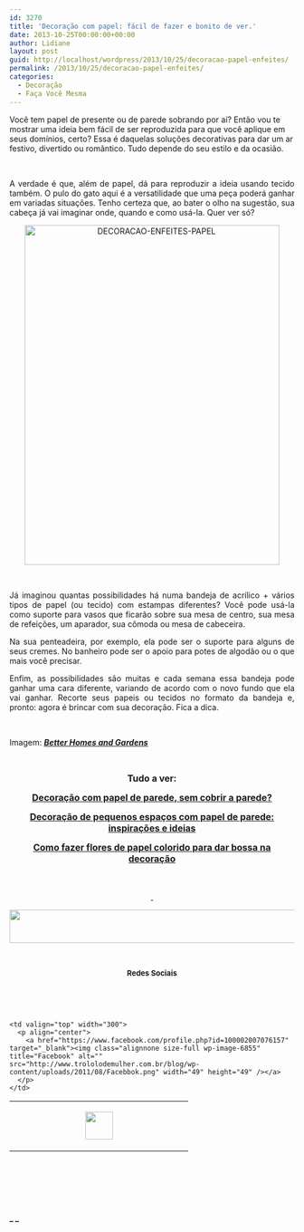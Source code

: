 ```yaml
---
id: 3270
title: 'Decoração com papel: fácil de fazer e bonito de ver.'
date: 2013-10-25T00:00:00+00:00
author: Lidiane
layout: post
guid: http://localhost/wordpress/2013/10/25/decoracao-papel-enfeites/
permalink: /2013/10/25/decoracao-papel-enfeites/
categories:
  - Decoração
  - Faça Você Mesma
---
```

Você tem papel de presente ou de parede sobrando por aí? Então vou te mostrar uma ideia bem fácil de ser reproduzida para que você aplique em seus domínios, certo? Essa é daquelas soluções decorativas para dar um ar festivo, divertido ou romântico. Tudo depende do seu estilo e da ocasião.

&nbsp;

<p style="text-align: justify;">
  A verdade é que, além de papel, dá para reproduzir a ideia usando tecido também. O pulo do gato aqui é a versatilidade que uma peça poderá ganhar em variadas situações. Tenho certeza que, ao bater o olho na sugestão, sua cabeça já vai imaginar onde, quando e como usá-la. Quer ver só?
</p>

<!--more-->

<p style="text-align: center;">
  <a href="http://www.trololodemulher.com.br/blog/wp-content/uploads/2013/10/DECORACAO-ENFEITES-PAPEL.jpg"><img class="alignnone size-full wp-image-9833" alt="DECORACAO-ENFEITES-PAPEL" src="http://www.trololodemulher.com.br/blog/wp-content/uploads/2013/10/DECORACAO-ENFEITES-PAPEL.jpg" width="450" height="600" /></a>
</p>

&nbsp;

<p style="text-align: justify;">
  Já imaginou quantas possibilidades há numa bandeja de acrílico + vários tipos de papel (ou tecido) com estampas diferentes? Você pode usá-la como suporte para vasos que ficarão sobre sua mesa de centro, sua mesa de refeições, um aparador, sua cômoda ou mesa de cabeceira.
</p>

<p style="text-align: justify;">
  Na sua penteadeira, por exemplo, ela pode ser o suporte para alguns de seus cremes. No banheiro pode ser o apoio para potes de algodão ou o que mais você precisar.
</p>

<p style="text-align: justify;">
  Enfim, as possibilidades são muitas e cada semana essa bandeja pode ganhar uma cara diferente, variando de acordo com o novo fundo que ela vai ganhar. Recorte seus papeis ou tecidos no formato da bandeja e, pronto: agora é brincar com sua decoração. Fica a dica.
</p>

&nbsp;

Imagem: **_<a href="http://www.bhg.com/" target="_blank">Better Homes and Gardens</a>_**

&nbsp;

<p style="text-align: center;">
  <strong><span style="font-size: medium;">Tudo a ver:</span></strong>
</p>

<p style="text-align: center;">
  <a href="http://www.trololodemulher.com.br/2013/06/19/decoracao-papel-de-parede-3/"><strong><span style="font-size: medium;">Decoração com papel de parede, sem cobrir a parede?</span></strong></a>
</p>

<p style="text-align: center;">
  <a href="http://www.decoracaodacasa.com/decoracao-papel-de-parede-2/" target="_blank"><strong><span style="font-size: medium;">Decoração de pequenos espaços com papel de parede: inspirações e ideias</span></strong></a>
</p>

<p style="text-align: center;">
  <a href="http://www.decoracaodacasa.com/flores-de-papel-decoracao/" target="_blank"><strong><span style="font-size: medium;">Como fazer flores de papel colorido para dar bossa na decoração</span></strong></a>
</p>

&nbsp;

<p align="center">
  <a href="http://www.trololodemulher.com.br/2013/05/20/azeite-saude/"><strong><span style="font-size: large;"> </span></strong></a>
</p>

<p align="center">
  <a href="http://feedburner.google.com/fb/a/mailverify?uri=blogbichafemea&loc=pt_BR" target="_blank"><img class="alignnone size-full wp-image-8451" title="Assine o Bicha Fêmea grátis!" alt="" src="http://www.trololodemulher.com.br/blog/wp-content/uploads/2012/01/rodapé.png" width="600" height="59" /></a>
</p>

&nbsp;

<p align="center">
  <strong><span style="font-size: small;">Redes Sociais</span></strong>
</p>

&nbsp;

&nbsp;

<table width="600" border="0" cellspacing="0" cellpadding="2">
  <tr>
    <td valign="top" width="300">
      <p align="center">
        <a href="https://twitter.com/#%21/bichafemea" target="_blank"><img class="alignnone size-full wp-image-6857" title="Twitter" alt="" src="http://www.trololodemulher.com.br/blog/wp-content/uploads/2011/08/Twitter.png" width="49" height="49" /></a>
      </p>
    </td>
    
    <td valign="top" width="300">
      <p align="center">
        <a href="https://www.facebook.com/profile.php?id=100002007076157" target="_blank"><img class="alignnone size-full wp-image-6855" title="Facebook" alt="" src="http://www.trololodemulher.com.br/blog/wp-content/uploads/2011/08/Facebbok.png" width="49" height="49" /></a>
      </p>
    </td>
  </tr>
</table>

&nbsp;

&nbsp;

&nbsp;

**_ _**